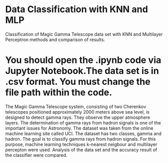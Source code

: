 # Data Classification with KNN and MLP
 Classification of Magic Gamma Telescope data set with KNN and Multilayer Perceptron methods and comparison of results.
 
 # You should open the .ipynb code via Jupyter Notebook.The data set is in .csv format. You must change the file path within the code.
 
The Magic Gamma Telescope system, consisting of two Cherenkov telescopes positioned approximately 2000 meters above sea level, is designed to detect gamma rays. They observe the upper atmosphere layers. The determination of gamma rays from hadron signals is one of the important issues for Astronomy. The dataset was taken from the online machine learning site called UCl. The dataset has two classes, gamma and hadron. The goal is to classify gamma rays from hadron signals. For this purpose, machine learning techniques k-nearest neigbour and multilayer percepton were used. Analysis of the data set and the accuracy result of the classifier were compared.


